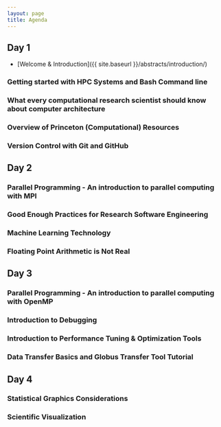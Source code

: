 ```yaml
---
layout: page
title: Agenda
---
```


## Day 1
* [Welcome & Introduction]({{ site.baseurl }}/abstracts/introduction/)
### Getting started with HPC Systems and Bash Command line
### What every computational research scientist should know about computer architecture
### Overview of Princeton (Computational) Resources
### Version Control with Git and GitHub

## Day 2
### Parallel Programming - An introduction to parallel computing with MPI
### Good Enough Practices for Research Software Engineering
### Machine Learning Technology
### Floating Point Arithmetic is Not Real

## Day 3
### Parallel Programming - An introduction to parallel computing with OpenMP
### Introduction to Debugging
### Introduction to Performance Tuning & Optimization Tools
### Data Transfer Basics and Globus Transfer Tool Tutorial

## Day 4
### Statistical Graphics Considerations
### Scientific Visualization

